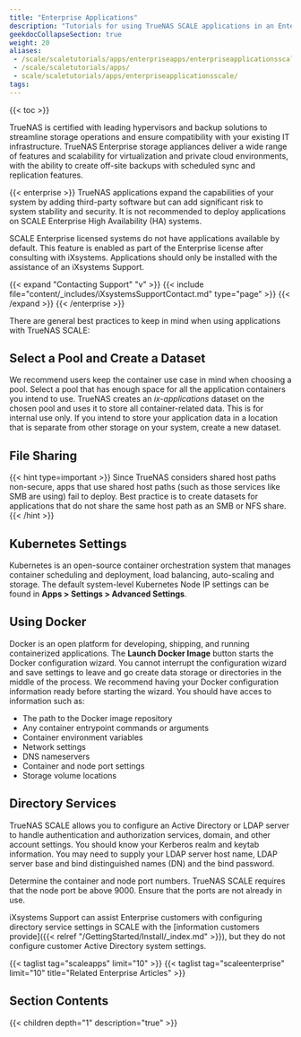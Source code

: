 ```yaml
---
title: "Enterprise Applications"
description: "Tutorials for using TrueNAS SCALE applications in an Enterprise-licensed deployment."
geekdocCollapseSection: true
weight: 20
aliases: 
 - /scale/scaletutorials/apps/enterpriseapps/enterpriseapplicationsscale/
 - /scale/scaletutorials/apps/
 - scale/scaletutorials/apps/enterpriseapplicationsscale/
tags:
---
```


{{< toc >}}

TrueNAS is certified with leading hypervisors and backup solutions to streamline storage operations and ensure compatibility with your existing IT infrastructure. TrueNAS Enterprise storage appliances deliver a wide range of features and scalability for virtualization and private cloud environments, with the ability to create off-site backups with scheduled sync and replication features.

{{< enterprise >}}
TrueNAS applications expand the capabilities of your system by adding third-party software but can add significant risk to system stability and security.
It is not recommended to deploy applications on SCALE Enterprise High Availability (HA) systems.

SCALE Enterprise licensed systems do not have applications available by default.
This feature is enabled as part of the Enterprise license after consulting with iXsystems.
Applications should only be installed with the assistance of an iXsystems Support.

{{< expand "Contacting Support" "v" >}}
{{< include file="content/_includes/iXsystemsSupportContact.md" type="page" >}}
{{< /expand >}}
{{< /enterprise >}}

There are general best practices to keep in mind when using applications with TrueNAS SCALE:

## Select a Pool and Create a Dataset

We recommend users keep the container use case in mind when choosing a pool. Select a pool that has enough space for all the application containers you intend to use.
TrueNAS creates an *ix-applications* dataset on the chosen pool and uses it to store all container-related data. This is for internal use only.
If you intend to store your application data in a location that is separate from other storage on your system, create a new dataset.

## File Sharing

{{< hint type=important >}}
Since TrueNAS considers shared host paths non-secure, apps that use shared host paths (such as those services like SMB are using) fail to deploy.
Best practice is to create datasets for applications that do not share the same host path as an SMB or NFS share.
{{< /hint >}}

## Kubernetes Settings

Kubernetes is an open-source container orchestration system that manages container scheduling and deployment, load balancing, auto-scaling and storage.
The default system-level Kubernetes Node IP settings can be found in **Apps > Settings > Advanced Settings**.

## Using Docker

Docker is an open platform for developing, shipping, and running containerized applications.
The **Launch Docker Image** button starts the Docker configuration wizard.
You cannot interrupt the configuration wizard and save settings to leave and go create data storage or directories in the middle of the process.
We recommend having your Docker configuration information ready before starting the wizard. You should have acces to information such as:

* The path to the Docker image repository
* Any container entrypoint commands or arguments
* Container environment variables
* Network settings
* DNS nameservers
* Container and node port settings
* Storage volume locations

## Directory Services

TrueNAS SCALE allows you to configure an Active Directory or LDAP server to handle authentication and authorization services, domain, and other account settings.
You should know your Kerberos realm and keytab information. You may need to supply your LDAP server host name, LDAP server base and bind distinguished names (DN) and the bind password.

Determine the container and node port numbers. TrueNAS SCALE requires that the node port be above 9000. Ensure that the ports are not already in use.

iXsystems Support can assist Enterprise customers with configuring directory service settings in SCALE with the [information customers provide]({{< relref "/GettingStarted/Install/_index.md" >}}), but they do not configure customer Active Directory system settings.

{{< taglist tag="scaleapps" limit="10" >}}
{{< taglist tag="scaleenterprise" limit="10" title="Related Enterprise Articles" >}}

## Section Contents

{{< children depth="1" description="true" >}}
